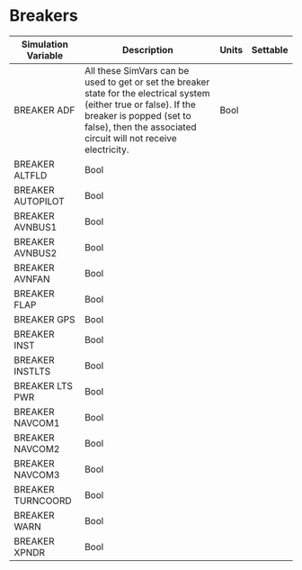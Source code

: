 # Breakers

| Simulation Variable | Description | Units | Settable |
| --- | --- | --- | --- |
| BREAKER ADF | All these SimVars can be used to get or set the breaker state for the electrical system (either true or false). If the breaker is popped (set to false), then the associated circuit will not receive electricity. | Bool |  |
| BREAKER ALTFLD | Bool |  |
| BREAKER AUTOPILOT | Bool |  |
| BREAKER AVNBUS1 | Bool |  |
| BREAKER AVNBUS2 | Bool |  |
| BREAKER AVNFAN | Bool |  |
| BREAKER FLAP | Bool |  |
| BREAKER GPS | Bool |  |
| BREAKER INST | Bool |  |
| BREAKER INSTLTS | Bool |  |
| BREAKER LTS PWR | Bool |  |
| BREAKER NAVCOM1 | Bool |  |
| BREAKER NAVCOM2 | Bool |  |
| BREAKER NAVCOM3 | Bool |  |
| BREAKER TURNCOORD | Bool |  |
| BREAKER WARN | Bool |  |
| BREAKER XPNDR | Bool |  |